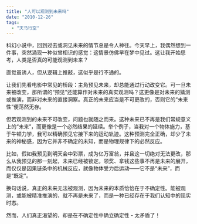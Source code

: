 ```yaml
---
title: "人可以观测到未来吗"
date: "2010-12-26"
tags: 
  - "天马行空"
---
```


科幻小说中，回到过去或洞见未来的情节总是令人神往。今天早上，我偶然想到一件事，突然涌现一种似曾相识的感觉：这情景仿佛早在梦中见过。这让我开始思考，人类是否真的可能观测到未来？

直觉虽诱人，但从逻辑上推敲，这似乎是行不通的。

让我们先看电影中常见的桥段：主角预见未来，却总能通过行动改变它。可一旦未来被改变，那所谓的“预见”还能算作对未来的真实观测吗？这更像是对未来的猜测或推演，而非对未来的直接洞察。真正的未来应当是不可更改的，否则它的“未来性”便荡然无存。

但若观测到的未来不可改变，问题也就随之而来。这种未来已不再是我们常规意义上的“未来”，而更像是一个必然结果的延续。举个例子，当我对一个物体施力，基于牛顿力学，我可以精确预见它接下来的运动轨迹。这种预测完全正确，却少了未来的神秘感，因为它并非不确定的未知，而是物理规律下的必然反应。

比如，假如我预见到明天会中彩票，成为亿万富翁，并且这一切绝对无法更改，那么从我预见的那一刻起，未来已经被锁定。领奖、拿钱这些事不再是未来的展开，而仅仅是因果链条中的机械反应，就像物体受力后运动——它不是“未来”，而是“既定”。

换句话说，真正的未来无法被观测，因为未来的本质恰恰在于不确定性。能被观测，或能被精准推演的，就不再是未来了，而是一种已经存在于我们认知中的现实时态。

然而，人们真正渴望的，却是在不确定性中确立确定性 - 太矛盾了！

